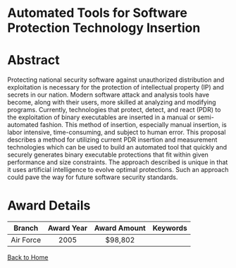 
Automated Tools for Software Protection Technology Insertion
============================================================

# Abstract


Protecting national security software against unauthorized distribution and exploitation is necessary for the protection of intellectual property (IP) and secrets in our nation.  Modern software attack and analysis tools have become, along with their users, more skilled at analyzing and modifying programs.  Currently, technologies that protect, detect, and react (PDR) to the exploitation of binary executables are inserted in a manual or semi-automated fashion.  This method of insertion, especially manual insertion, is labor intensive, time-consuming, and subject to human error.  This proposal describes a method for utilizing current PDR insertion and measurement technologies which can be used to build an automated tool that quickly and securely generates binary executable protections that fit within given performance and size constraints.  The approach described is unique in that it uses artificial intelligence to evolve optimal protections.  Such an approach could pave the way for future software security standards.  

# Award Details

|Branch|Award Year|Award Amount|Keywords|
| :---: | :---: | :---: | :---: |
|Air Force|2005|$98,802||
  
  


[Back to Home](https://github.com/chrischow/dod_sbir_awards/Reports/JH/#2279)
